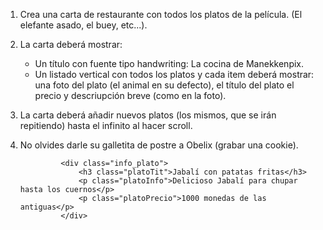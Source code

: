 1. Crea una carta de restaurante con todos los platos de la película. (El elefante asado, el buey, etc...).
2. La carta deberá mostrar:
    - Un título con fuente tipo handwriting: La cocina de Manekkenpix.
    - Un listado vertical con todos los platos y cada item deberá mostrar: una foto del plato (el animal en su defecto), el título del plato el precio y descriupción breve (como en la foto).

3. La carta deberá añadir nuevos platos (los mismos, que se irán repitiendo) hasta el infinito al hacer scroll.

4. No olvides darle su galletita de postre a Obelix (grabar una cookie).



                <div class="info_plato">
                    <h3 class="platoTit">Jabalí con patatas fritas</h3>
                    <p class="platoInfo">Delicioso Jabalí para chupar hasta los cuernos</p>
                    <p class="platoPrecio">1000 monedas de las antiguas</p>
                </div>